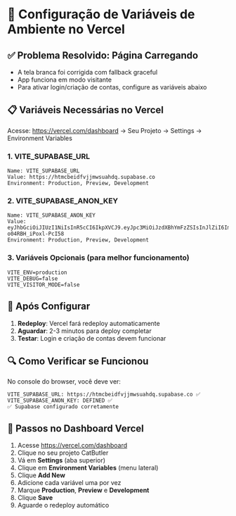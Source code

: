 # 🔧 Configuração de Variáveis de Ambiente no Vercel

## ✅ Problema Resolvido: Página Carregando
- A tela branca foi corrigida com fallback graceful
- App funciona em modo visitante
- Para ativar login/criação de contas, configure as variáveis abaixo

## 📋 Variáveis Necessárias no Vercel

Acesse: https://vercel.com/dashboard → Seu Projeto → Settings → Environment Variables

### 1. VITE_SUPABASE_URL
```
Name: VITE_SUPABASE_URL
Value: https://htmcbeidfvjjmwsuahdq.supabase.co
Environment: Production, Preview, Development
```

### 2. VITE_SUPABASE_ANON_KEY
```
Name: VITE_SUPABASE_ANON_KEY
Value: eyJhbGciOiJIUzI1NiIsInR5cCI6IkpXVCJ9.eyJpc3MiOiJzdXBhYmFzZSIsInJlZiI6Imh0bWNiZWlkZnZqam13c3VhaGRxIiwicm9sZSI6ImFub24iLCJpYXQiOjE3NTc5ODEzMzgsImV4cCI6MjA3MzU1NzMzOH0.QaeoBB5Ncxlb0q5tjzNTQJJi-o04RBH_iPoxl-PcI58
Environment: Production, Preview, Development
```

### 3. Variáveis Opcionais (para melhor funcionamento)
```
VITE_ENV=production
VITE_DEBUG=false
VITE_VISITOR_MODE=false
```

## 🚀 Após Configurar

1. **Redeploy**: Vercel fará redeploy automaticamente
2. **Aguardar**: 2-3 minutos para deploy completar
3. **Testar**: Login e criação de contas devem funcionar

## 🔍 Como Verificar se Funcionou

No console do browser, você deve ver:
```
VITE_SUPABASE_URL: https://htmcbeidfvjjmwsuahdq.supabase.co ✅
VITE_SUPABASE_ANON_KEY: DEFINED ✅
✅ Supabase configurado corretamente
```

## 📱 Passos no Dashboard Vercel

1. Acesse https://vercel.com/dashboard
2. Clique no seu projeto CatButler
3. Vá em **Settings** (aba superior)
4. Clique em **Environment Variables** (menu lateral)
5. Clique **Add New**
6. Adicione cada variável uma por vez
7. Marque **Production**, **Preview** e **Development**
8. Clique **Save**
9. Aguarde o redeploy automático